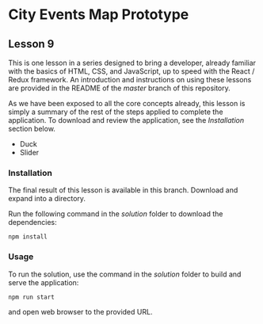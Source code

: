 # City Events Map Prototype

## Lesson 9

This is one lesson in a series designed to bring a developer, already
familiar with the basics of HTML, CSS, and JavaScript, up to speed with
the React / Redux framework. An introduction and instructions on using
these lessons are provided in the README of the *master* branch of this
repository.

As we have been exposed to all the core concepts already, this lesson
is simply a summary of the rest of the steps applied to complete the
application. To download and review the application, see the *Installation*
section below.

* Duck
* Slider

### Installation

The final result of this lesson is available in this branch. Download and
expand into a directory.

Run the following command in the *solution* folder to download the
dependencies:

`npm install`

### Usage

To run the solution, use the command in the *solution* folder to build
and serve the application:

`npm run start`

and open web browser to the provided URL.
